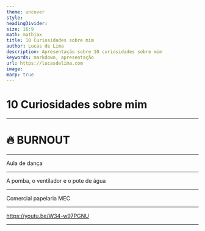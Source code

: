 ```yaml
---
theme: uncover
style:
headingDivider:
size: 16:9
math: mathjax
title: 10 Curiosidades sobre mim
author: Lucas de Lima
description: Apresentação sobre 10 curiosidades sobre mim
keywords: markdown, apresentação
url: https://lucasdelima.com
image:
marp: true
---
```


# <!-- fit --> 10 Curiosidades sobre mim

---

<!--
_class:
  - invert
-->

# <!-- fit --> :fire: **BURNOUT**

---

Aula de dança

---

A pomba, o ventilador e o pote de água

---

Comercial papelaria MEC

---

https://youtu.be/W34-w97PGNU

---
